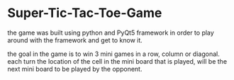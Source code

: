 # Super-Tic-Tac-Toe-Game
the game was built using python and PyQt5 framework in order to play around with the framework and get to know it. 

the goal in the game is to win 3 mini games in a row, column or diagonal.
each turn the location of the cell in the mini board that is played, will be the next mini board to be played by the opponent. 

